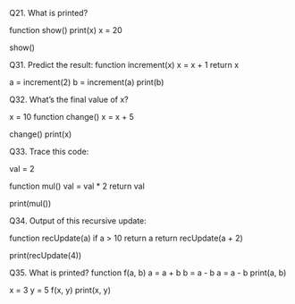 Q21. What is printed? 
 
function show() 
    print(x) 
    x = 20 
 
show() 
 
Q31. Predict the result: 
function increment(x) 
    x = x + 1 
    return x 
 
a = increment(2) 
b = increment(a) 
print(b) 
 
Q32. What’s the final value of x? 
 
x = 10 
function change() 
    x = x + 5 
 
change() 
print(x) 
 
Q33. Trace this code: 
 
val = 2 
 
function mul() 
    val = val * 2 
    return val 
 
print(mul()) 

Q34. Output of this recursive update: 
 
function recUpdate(a) 
    if a > 10 
        return a 
    return recUpdate(a + 2) 
 
print(recUpdate(4)) 

Q35. What is printed? 
function f(a, b) 
    a = a + b 
    b = a - b 
    a = a - b 
    print(a, b) 
 
x = 3 
y = 5 
f(x, y) 
print(x, y)
